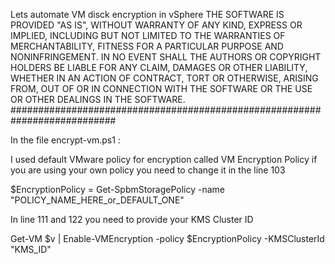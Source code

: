 

Lets automate VM disck encryption in vSphere
THE SOFTWARE IS PROVIDED "AS IS", WITHOUT WARRANTY OF ANY KIND, EXPRESS OR
IMPLIED, INCLUDING BUT NOT LIMITED TO THE WARRANTIES OF MERCHANTABILITY,
FITNESS FOR A PARTICULAR PURPOSE AND NONINFRINGEMENT. IN NO EVENT SHALL THE
AUTHORS OR COPYRIGHT HOLDERS BE LIABLE FOR ANY CLAIM, DAMAGES OR OTHER
LIABILITY, WHETHER IN AN ACTION OF CONTRACT, TORT OR OTHERWISE, ARISING FROM,
OUT OF OR IN CONNECTION WITH THE SOFTWARE OR THE USE OR OTHER DEALINGS IN THE
SOFTWARE.
###########################################################################

In the file encrypt-vm.ps1 :

I used default VMware policy for encryption called VM Encryption Policy if you are using your own policy you need to change it in the line 103

$EncryptionPolicy = Get-SpbmStoragePolicy -name "POLICY_NAME_HERE_or_DEFAULT_ONE" 

In line 111 and 122 you need to provide your KMS Cluster ID

Get-VM $v | Enable-VMEncryption -policy $EncryptionPolicy -KMSClusterId "KMS_ID"

